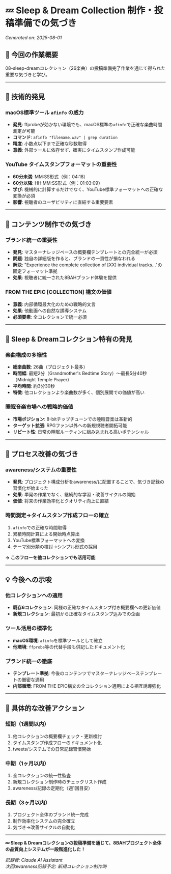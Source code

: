 # 💤 Sleep & Dream Collection 制作・投稿準備での気づき

*Generated on: 2025-08-01*

## 🎯 今回の作業概要

08-sleep-dreamコレクション（26楽曲）の投稿準備完了作業を通じて得られた重要な気づきと学び。

---

## 🔧 技術的発見

### macOS標準ツール `afinfo` の威力
- **発見**: ffprobeが効かない環境でも、macOS標準の`afinfo`で正確な楽曲時間測定が可能
- **コマンド**: `afinfo "filename.wav" | grep duration`
- **精度**: 小数点以下まで正確な秒数取得
- **意義**: 外部ツールに依存せず、確実にタイムスタンプ作成可能

### YouTube タイムスタンプフォーマットの重要性
- **60分未満**: MM:SS形式（例：04:18）
- **60分以降**: HH:MM:SS形式（例：01:03:09）
- **学び**: 機械的に計算するだけでなく、YouTube標準フォーマットへの正確な変換が必須
- **影響**: 視聴者のユーザビリティに直結する重要要素

---

## 📝 コンテンツ制作での気づき

### ブランド統一の重要性
- **発見**: マスターナレッジベースの概要欄テンプレートとの完全統一が必須
- **問題**: 独自の詳細版を作ると、ブランドの一貫性が損なわれる
- **解決**: "Experience the complete collection of [XX] individual tracks..."の固定フォーマット準拠
- **効果**: 視聴者に統一された8BAHブランド体験を提供

### FROM THE EPIC [COLLECTION] 構文の価値
- **意義**: 内部循環最大化のための戦略的文言
- **効果**: 他動画への自然な誘導システム
- **必須要素**: 全コレクションで統一必須

---

## 🎵 Sleep & Dreamコレクション特有の発見

### 楽曲構成の多様性
- **総楽曲数**: 26曲（プロジェクト最多）
- **時間幅**: 最短2分（Grandmother's Bedtime Story）〜最長5分40秒（Midnight Temple Prayer）
- **平均時間**: 約3分30秒
- **特徴**: 他コレクションより楽曲数が多く、個別展開での価値が高い

### 睡眠音楽市場への戦略的価値
- **市場ポジション**: 8-bitチップチューンでの睡眠音楽は革新的
- **ターゲット拡張**: RPGファン以外への新規視聴者開拓可能
- **リピート性**: 日常の睡眠ルーティンに組み込まれる高いポテンシャル

---

## 🚀 プロセス改善の気づき

### awareness/システムの重要性
- **発見**: プロジェクト構成分析をawareness/に配置することで、気づき記録の習慣化が始まった
- **効果**: 単発の作業でなく、継続的な学習・改善サイクルの開始
- **価値**: 将来の作業効率化とクオリティ向上に直結

### 時間測定→タイムスタンプ作成フローの確立
1. `afinfo`での正確な時間取得
2. 累積時間計算による開始時点算出
3. YouTube標準フォーマットへの変換
4. テーマ別分類の検討→シンプル形式の採用

**→ このフローを他コレクションでも活用可能**

---

## 💡 今後への示唆

### 他コレクションへの適用
- **既存6コレクション**: 同様の正確なタイムスタンプ付き概要欄への更新価値
- **新規コレクション**: 最初から正確なタイムスタンプ込みでの企画

### ツール活用の標準化
- **macOS環境**: `afinfo`を標準ツールとして確立
- **他環境**: `ffprobe`等の代替手段も併記したドキュメント化

### ブランド統一の徹底
- **テンプレート準拠**: 今後のコンテンツでマスターナレッジベーステンプレートの厳密な適用
- **内部循環**: FROM THE EPIC構文の全コレクション適用による相互誘導強化

---

## 🎯 具体的な改善アクション

### 短期（1週間以内）
1. 他コレクションの概要欄チェック・更新検討
2. タイムスタンプ作成フローのドキュメント化
3. tweets/システムでの日常記録習慣開始

### 中期（1ヶ月以内）
1. 全コレクションの統一性監査
2. 新規コレクション制作時のチェックリスト作成
3. awareness/記録の定期化（週1回目安）

### 長期（3ヶ月以内）
1. プロジェクト全体のブランド統一完成
2. 制作効率化システムの完全確立
3. 気づき→改善サイクルの自動化

---

**💤 Sleep & Dreamコレクションの投稿準備を通じて、8BAHプロジェクト全体の品質向上システムが一段階進化した！**

*記録者: Claude AI Assistant*  
*次回awareness記録予定: 新規コレクション制作時*